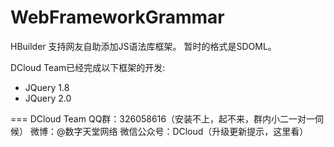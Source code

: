 WebFrameworkGrammar
===================

HBuilder 支持网友自助添加JS语法库框架。
暂时的格式是SDOML。

DCloud Team已经完成以下框架的开发:

* JQuery 1.8
* JQuery 2.0



===
DCloud Team
QQ群：326058616（安装不上，起不来，群内小二一对一伺候）
微博：@数字天堂网络
微信公众号：DCloud（升级更新提示，这里看）
